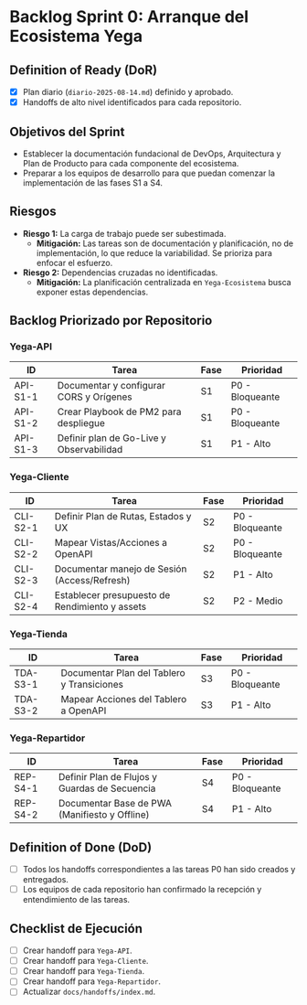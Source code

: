 # Backlog Sprint 0: Arranque del Ecosistema Yega

## Definition of Ready (DoR)
- [x] Plan diario (`diario-2025-08-14.md`) definido y aprobado.
- [x] Handoffs de alto nivel identificados para cada repositorio.

## Objetivos del Sprint
- Establecer la documentación fundacional de DevOps, Arquitectura y Plan de Producto para cada componente del ecosistema.
- Preparar a los equipos de desarrollo para que puedan comenzar la implementación de las fases S1 a S4.

## Riesgos
- **Riesgo 1:** La carga de trabajo puede ser subestimada.
  - **Mitigación:** Las tareas son de documentación y planificación, no de implementación, lo que reduce la variabilidad. Se prioriza para enfocar el esfuerzo.
- **Riesgo 2:** Dependencias cruzadas no identificadas.
  - **Mitigación:** La planificación centralizada en `Yega-Ecosistema` busca exponer estas dependencias.

## Backlog Priorizado por Repositorio

### Yega-API
| ID      | Tarea                                    | Fase | Prioridad |
|---------|------------------------------------------|------|-----------|
| API-S1-1| Documentar y configurar CORS y Orígenes  | S1   | P0 - Bloqueante |
| API-S1-2| Crear Playbook de PM2 para despliegue    | S1   | P0 - Bloqueante |
| API-S1-3| Definir plan de Go-Live y Observabilidad | S1   | P1 - Alto     |

### Yega-Cliente
| ID        | Tarea                                          | Fase | Prioridad |
|-----------|------------------------------------------------|------|-----------|
| CLI-S2-1  | Definir Plan de Rutas, Estados y UX            | S2   | P0 - Bloqueante |
| CLI-S2-2  | Mapear Vistas/Acciones a OpenAPI               | S2   | P0 - Bloqueante |
| CLI-S2-3  | Documentar manejo de Sesión (Access/Refresh)   | S2   | P1 - Alto     |
| CLI-S2-4  | Establecer presupuesto de Rendimiento y assets | S2   | P2 - Medio    |

### Yega-Tienda
| ID        | Tarea                                          | Fase | Prioridad |
|-----------|------------------------------------------------|------|-----------|
| TDA-S3-1  | Documentar Plan del Tablero y Transiciones     | S3   | P0 - Bloqueante |
| TDA-S3-2  | Mapear Acciones del Tablero a OpenAPI          | S3   | P1 - Alto     |

### Yega-Repartidor
| ID        | Tarea                                          | Fase | Prioridad |
|-----------|------------------------------------------------|------|-----------|
| REP-S4-1  | Definir Plan de Flujos y Guardas de Secuencia  | S4   | P0 - Bloqueante |
| REP-S4-2  | Documentar Base de PWA (Manifiesto y Offline)  | S4   | P1 - Alto     |

## Definition of Done (DoD)
- [ ] Todos los handoffs correspondientes a las tareas P0 han sido creados y entregados.
- [ ] Los equipos de cada repositorio han confirmado la recepción y entendimiento de las tareas.

## Checklist de Ejecución
- [ ] Crear handoff para `Yega-API`.
- [ ] Crear handoff para `Yega-Cliente`.
- [ ] Crear handoff para `Yega-Tienda`.
- [ ] Crear handoff para `Yega-Repartidor`.
- [ ] Actualizar `docs/handoffs/index.md`.
